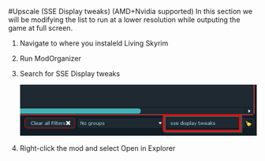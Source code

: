 #Upscale (SSE Display tweaks) (AMD+Nvidia supported)
In this section we will be modifying the list to run at a lower resolution while outputing the game at full screen.

1. Navigate to where you instaleld Living Skyrim
2. Run ModOrganizer
3. Search for SSE Display tweaks

	![alt text](https://github.com/GamingConsultant/LivingSkyrim4/blob/main/Images/Performance/per1.PNG)
4. Right-click the mod and select Open in Explorer 
